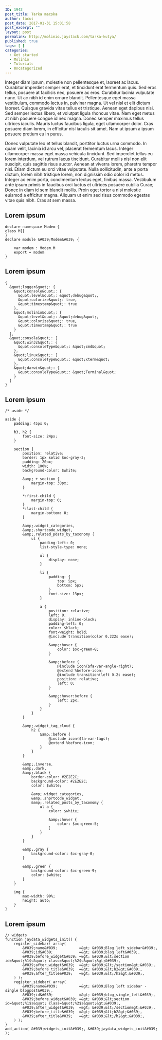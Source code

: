 ```yaml
---
ID: 1942
post_title: Tarka macska
author: lacus
post_date: 2017-01-31 15:01:58
post_excerpt: ""
layout: post
permalink: http://molinio.jaystack.com/tarka-kutya/
published: true
tags: [ ]
categories:
  - Get started
  - Molinio
  - Tutorials
  - Uncategorized
---
```

Integer diam ipsum, molestie non pellentesque et, laoreet ac lacus. Curabitur imperdiet semper erat, et tincidunt erat fermentum quis. Sed eros tellus, posuere at facilisis nec, posuere ac eros. Curabitur lacinia vulputate nunc. Ut ac nibh id enim ornare blandit. Pellentesque eget massa vestibulum, commodo lectus in, pulvinar magna. Ut vel nisl et elit dictum laoreet. Quisque gravida vitae tellus et tristique. Aenean eget dapibus nisi. Sed semper lectus libero, et volutpat ligula rhoncus vitae. Nam eget metus at nibh posuere congue id nec magna. Donec semper maximus tellus ultrices iaculis. Mauris luctus faucibus ligula, eget ullamcorper dolor. Cras posuere diam lorem, in efficitur nisl iaculis sit amet. Nam ut ipsum a ipsum posuere pretium eu in purus.

Donec vulputate leo et tellus blandit, porttitor luctus urna commodo. In quam velit, lacinia id arcu vel, placerat fermentum lacus. Integer ullamcorper massa eget massa vehicula tincidunt. Sed imperdiet tellus eu lorem interdum, vel rutrum lacus tincidunt. Curabitur mollis nisl non elit suscipit, quis sagittis risus auctor. Aenean at viverra lorem, pharetra tempor nisi. Etiam dictum eu orci vitae vulputate. Nulla sollicitudin, ante a porta dictum, lorem nibh tristique lorem, non dignissim odio dolor id metus. Integer ac enim porta, condimentum lectus eget, finibus massa. Vestibulum ante ipsum primis in faucibus orci luctus et ultrices posuere cubilia Curae; Donec in diam id sem blandit mollis. Proin eget tortor a nisi molestie euismod a efficitur magna. Aliquam ut enim sed risus commodo egestas vitae quis nibh. Cras at sem massa.

## Lorem ipsum
~~~
declare namespace Modem {
class M{}
}
declare module &#039;Modem&#039; {
    
    var modem : Modem.M
    export = modem
}
~~~
## Lorem ipsum
~~~
{
  &quot;logger&quot;: {
    &quot;console&quot;: {
      &quot;level&quot;: &quot;debug&quot;,
      &quot;colorize&quot;: true,
      &quot;timestamp&quot;: true
    },
    &quot;molinio&quot;: {
      &quot;level&quot;: &quot;debug&quot;,
      &quot;colorize&quot;: true,
      &quot;timestamp&quot;: true
    }
  },
  &quot;console&quot;: {
    &quot;win32&quot;: {
      &quot;consoleType&quot;: &quot;cmd&quot;
    },
    &quot;linux&quot;: {
      &quot;consoleType&quot;: &quot;xterm&quot;
    },
    &quot;darwin&quot;: {
      &quot;consoleType&quot;: &quot;Terminal&quot;
    }
  }
}
~~~
## Lorem ipsum
~~~
/* aside */

aside {
    padding: 45px 0;

    h3, h2 {
        font-size: 24px;
    }

    section {
        position: relative;
        border: 1px solid $oc-gray-3;
        padding: 20px;
        width: 100%;
        background-color: $white;

        &amp; + section {
            margin-top: 30px;
        }

        *:first-child {
            margin-top: 0;
        } 
        *:last-child {
            margin-bottom: 0;
        }

        &amp;.widget_categories,
        &amp;.shortcode_widget,
        &amp;.related_posts_by_taxonomy {
            ul {
                padding-left: 0;
                list-style-type: none;

                ul {
                    display: none;
                }

                li {
                    padding: {
                        top: 5px;
                        bottom: 5px;
                    }
                    font-size: 13px;
                }

                a {
                    position: relative;
                    left: 0;
                    display: inline-block;
                    padding-left: 0;
                    color: $black;
                    font-weight: bold;
                    @include transition(color 0.222s ease);

                    &amp;:hover {
                        color: $oc-green-8;
                    }

                    &amp;:before {
                        @include icon($fa-var-angle-right);
                        @extend %before-icon;
                        @include transition(left 0.2s ease);
                        position: relative;
                        left: 0;
                    }

                    &amp;:hover:before {
                        left: 2px;
                    }
                }
            }
        }

        &amp;.widget_tag_cloud {
            h2 {
                &amp;:before {
                    @include icon($fa-var-tags);
                    @extend %before-icon;
                }
            }
        }

        &amp;.inverse,
        &amp;.dark,
        &amp;.black {
            border-color: #2E2E2C;
            background-color: #2E2E2C;
            color: $white;
            
            &amp;.widget_categories,
            &amp;.shortcode_widget,
            &amp;.related_posts_by_taxonomy {
                ul a {
                    color: $white;

                    &amp;:hover {
                        color: $oc-green-5;
                    }
                }
            }
        }

        &amp;.gray {
            background-color: $oc-gray-0;
        }

        &amp;.green {
            background-color: $oc-green-9;
            color: $white;
        }
    }

    img {
        max-width: 99%;
        height: auto;
    }
}
~~~
## Lorem ipsum
~~~
// widgets
function jaydata_widgets_init() {
	register_sidebar( array(
		&#039;name&#039;          =&gt; &#039;Blog left sidebar&#039;,
		&#039;id&#039;            =&gt; &#039;blog_left&#039;,
		&#039;before_widget&#039; =&gt; &#039;&lt;section id=&quot;%1$s&quot; class=&quot;%2$s&quot;&gt;&#039;,
		&#039;after_widget&#039;  =&gt; &#039;&lt;/section&gt;&#039;,
		&#039;before_title&#039;  =&gt; &#039;&lt;h2&gt;&#039;,
		&#039;after_title&#039;   =&gt; &#039;&lt;/h2&gt;&#039;,
	) );
	register_sidebar( array(
		&#039;name&#039;          =&gt; &#039;Blog left sidebar - single blogpost&#039;,
		&#039;id&#039;            =&gt; &#039;blog_single_left&#039;,
		&#039;before_widget&#039; =&gt; &#039;&lt;section id=&quot;%1$s&quot; class=&quot;%2$s&quot;&gt;&#039;,
		&#039;after_widget&#039;  =&gt; &#039;&lt;/section&gt;&#039;,
		&#039;before_title&#039;  =&gt; &#039;&lt;h2&gt;&#039;,
		&#039;after_title&#039;   =&gt; &#039;&lt;/h2&gt;&#039;,
	) );
}
add_action( &#039;widgets_init&#039;, &#039;jaydata_widgets_init&#039; );
~~~